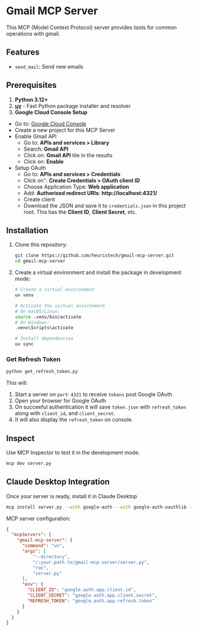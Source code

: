 # Gmail MCP Server

This MCP (Model Context Protocol) server provides tools for common operations with gmail.


## Features

- `send_mail`: Send new emails


## Prerequisites

1. **Python 3.12+**
2. [**uv**](https://github.com/astral-sh/uv) - Fast Python package installer and resolver
3. **Google Cloud Console Setup**
  - Go to: [Google Cloud Console](https://console.cloud.google.com/)
  - Create a new project for this MCP Server
  - Enable Gmail API
    - Go to: **APIs and services > Library**
    - Search: **Gmail API**
    - Click on: **Gmail API** tile in the results
    - Click on: **Enable**
  - Setup OAuth
    - Go to: **APIs and services > Credentials**
    - Click on": **Create Credentials > OAuth client ID**
    - Choose Application Type: **Web application**
    - Add: **Authorised redirect URIs**: **http://localhost:4321/**
    - Create client
    - Download the JSON and save it to `credentials.json` in this project root. This has the **Client ID**, **Client Secret**, etc. 



## Installation

1. Clone this repository:

    ```bash
    git clone https://github.com/heuristech/gmail-mcp-server.git
    cd gmail-mcp-server
    ```

2. Create a virtual environment and install the package in development mode:

    ```bash
    # Create a virtual environment
    uv venv
    
    # Activate the virtual environment
    # On macOS/Linux:
    source .venv/bin/activate
    # On Windows:
    .venv\Scripts\activate
    
    # Install dependencies
    uv sync
    ```

### Get Refresh Token

```python
python get_refresh_token.py
```

This will:
1. Start a server on `port`: `4321` to receive `tokens` post Google OAuth
2. Open your browser for Google OAuth
3. On succeeful authentication it will save `token.json` with `refresh_token` along with `client_id`, and `client_secret`.
4. It will also display the `refresh_token` on console.
 


## Inspect

Use MCP Inspector to test it in the development mode.

```bash
mcp dev server.py
```


## Claude Desktop Integration

Once your server is ready, install it in Claude Desktop

```bash
mcp install server.py --with google-auth --with google-auth-oauthlib --with google-auth-httplib2 --with google-api-python-client -f .env
```



MCP server configuration:

```json
{
  "mcpServers": {
    "gmail-mcp-server": {
      "command": "uv",
      "args": [
          "--directory",
          "/:your.path.to/gmail-mcp-server/server.py",
          "run",
          "server.py"
      ],
      "env": {
        "CLIENT_ID": "google.auth.app.client.id",
        "CLIENT_SECRET": "google.auth.app.client.secret",
        "REFRESH_TOKEN": "google.auth.app.refresh.token"
      }   
    }   
  }
}
```